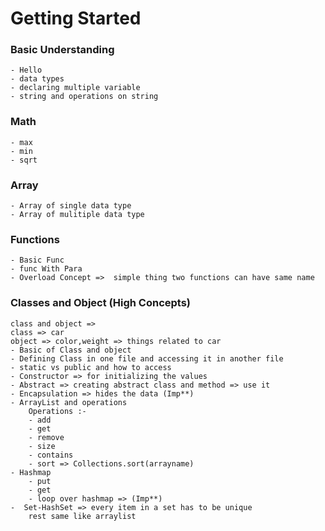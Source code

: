 # Getting Started
### Basic Understanding
    - Hello 
    - data types
    - declaring multiple variable
    - string and operations on string
### Math 
    - max
    - min
    - sqrt
### Array
    - Array of single data type
    - Array of mulitiple data type
### Functions
    - Basic Func
    - func With Para
    - Overload Concept =>  simple thing two functions can have same name
### Classes and Object (High Concepts)
    class and object =>
    class => car
    object => color,weight => things related to car
    - Basic of Class and object
    - Defining Class in one file and accessing it in another file
    - static vs public and how to access
    - Constructor => for initializing the values
    - Abstract => creating abstract class and method => use it 
    - Encapsulation => hides the data (Imp**)
    - ArrayList and operations
        Operations :-
        - add
        - get
        - remove
        - size
        - contains
        - sort => Collections.sort(arrayname)
    - Hashmap
        - put
        - get
        - loop over hashmap => (Imp**)
    -  Set-HashSet => every item in a set has to be unique
        rest same like arraylist

    
    
